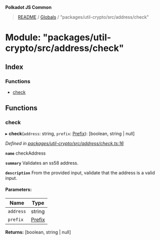 **Polkadot JS Common**

> [README](../README.md) / [Globals](../globals.md) / "packages/util-crypto/src/address/check"

# Module: "packages/util-crypto/src/address/check"

## Index

### Functions

* [check](_packages_util_crypto_src_address_check_.md#check)

## Functions

### check

▸ **check**(`address`: string, `prefix`: [Prefix](_packages_util_crypto_src_address_types_.md#prefix)): [boolean, string \| null]

*Defined in [packages/util-crypto/src/address/check.ts:16](https://github.com/polkadot-js/common/blob/975103fd/packages/util-crypto/src/address/check.ts#L16)*

**`name`** checkAddress

**`summary`** Validates an ss58 address.

**`description`** 
From the provided input, validate that the address is a valid input.

#### Parameters:

Name | Type |
------ | ------ |
`address` | string |
`prefix` | [Prefix](_packages_util_crypto_src_address_types_.md#prefix) |

**Returns:** [boolean, string \| null]
